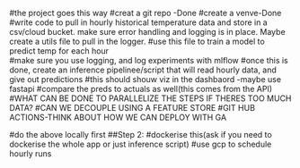 #the project goes this way
#creat a git repo -Done
#create a venve-Done
#write code to pull in hourly historical temperature data and store in a csv/cloud bucket. make sure error handling and logging is in place. Maybe create a 
utils file to pull in the logger. 
#use this file to train a model to predict temp for each hour  
#make sure you use logging, and log experiments with mlflow 
#once this is done, create an inference pipelinee/script that will read hourly data, and give out predictions
#this should shouw viz in the dashbaord -maybe use fastapi 
#compare the preds to actuals as well(this comes from the API)
#WHAT CAN BE DONE TO PARALLELIZE THE STEPS IF THERES TOO MUCH DATA?
#CAN WE DECOUPLE USING A FEATURE STORE 
#GIT HUB ACTIONS-THINK ABOUT HOW WE CAN DEPLOY WITH GA

#do the above locally first 
##Step 2:
#dockerise this(ask if you need to dockerise the whole app or just inference script)
#use gcp to schedule hourly runs 

